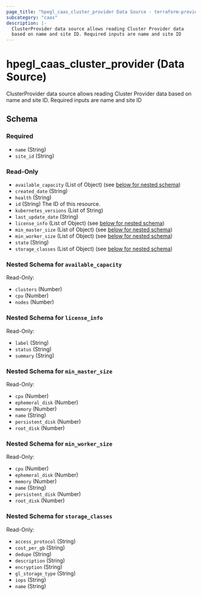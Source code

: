```yaml
---
page_title: "hpegl_caas_cluster_provider Data Source - terraform-provider-hpegl"
subcategory: "caas"
description: |-
  ClusterProvider data source allows reading Cluster Provider data
  based on name and site ID. Required inputs are name and site ID
---
```

# hpegl_caas_cluster_provider (Data Source)

ClusterProvider data source allows reading Cluster Provider data 
			based on name and site ID. Required inputs are name and site ID



<!-- schema generated by tfplugindocs -->
## Schema

### Required

- `name` (String)
- `site_id` (String)

### Read-Only

- `available_capacity` (List of Object) (see [below for nested schema](#nestedatt--available_capacity))
- `created_date` (String)
- `health` (String)
- `id` (String) The ID of this resource.
- `kubernetes_versions` (List of String)
- `last_update_date` (String)
- `license_info` (List of Object) (see [below for nested schema](#nestedatt--license_info))
- `min_master_size` (List of Object) (see [below for nested schema](#nestedatt--min_master_size))
- `min_worker_size` (List of Object) (see [below for nested schema](#nestedatt--min_worker_size))
- `state` (String)
- `storage_classes` (List of Object) (see [below for nested schema](#nestedatt--storage_classes))

<a id="nestedatt--available_capacity"></a>
### Nested Schema for `available_capacity`

Read-Only:

- `clusters` (Number)
- `cpu` (Number)
- `nodes` (Number)


<a id="nestedatt--license_info"></a>
### Nested Schema for `license_info`

Read-Only:

- `label` (String)
- `status` (String)
- `summary` (String)


<a id="nestedatt--min_master_size"></a>
### Nested Schema for `min_master_size`

Read-Only:

- `cpu` (Number)
- `ephemeral_disk` (Number)
- `memory` (Number)
- `name` (String)
- `persistent_disk` (Number)
- `root_disk` (Number)


<a id="nestedatt--min_worker_size"></a>
### Nested Schema for `min_worker_size`

Read-Only:

- `cpu` (Number)
- `ephemeral_disk` (Number)
- `memory` (Number)
- `name` (String)
- `persistent_disk` (Number)
- `root_disk` (Number)


<a id="nestedatt--storage_classes"></a>
### Nested Schema for `storage_classes`

Read-Only:

- `access_protocol` (String)
- `cost_per_gb` (String)
- `dedupe` (String)
- `description` (String)
- `encryption` (String)
- `gl_storage_type` (String)
- `iops` (String)
- `name` (String)


